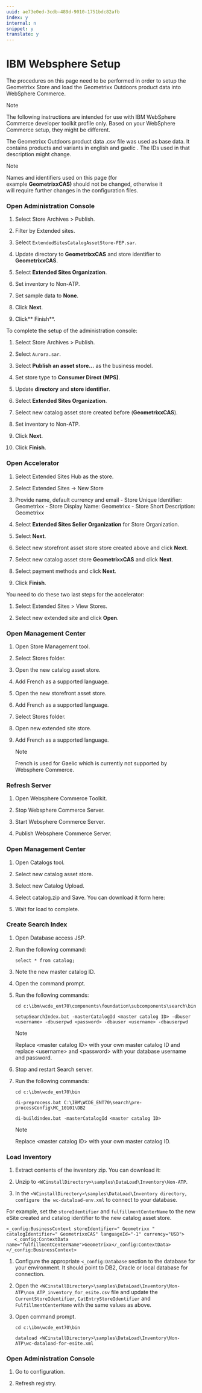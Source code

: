 ```yaml
---
uuid: ae73e0ed-3cdb-489d-9010-1751bdc82afb
index: y
internal: n
snippet: y
translate: y
---
```


# IBM Websphere Setup

The procedures on this page need to be performed in order to setup the Geometrixx Store and load the Geometrixx Outdoors product data into WebSphere Commerce.

>[!NOTE]
>
><p>The following instructions are intended for use with IBM WebSphere Commerce developer toolkit profile only. Based on your WebSphere Commerce setup, they might be different.</p>

The Geometrixx Outdoors product data .csv file was used as base data. It contains products and variants in english and gaelic . The IDs used in that description might change.

>[!NOTE]
>
><p>Names and identifiers used on this page (for example&nbsp;<b>GeometrixxCAS)&nbsp;</b>should not be changed, otherwise it will&nbsp;require&nbsp;further changes in the configuration files.</p>

### Open Administration Console

1. Select Store Archives &gt; Publish.

1. Filter by Extended sites.

1. Select `ExtendedSitesCatalogAssetStore-FEP.sar`.

1. Update directory to **GeometrixxCAS** and store identifier to **GeometrixxCAS**.

1. Select **Extended Sites Organization**.

1. Set inventory to Non-ATP.

1. Set sample data to **None**.

1. Click **Next**.

1. Click** Finish**.

To complete the setup of the administration console:

1. Select Store Archives &gt; Publish.

1. Select `Aurora.sar`.

1. Select **Publish an asset store...** as the business model.

1. Set store type to **Consumer Direct (MPS)**.

1. Update **directory** and **store identifier**.

1. Select **Extended Sites Organization**.

1. Select new catalog asset store created before (**GeometrixxCAS**).

1. Set inventory to Non-ATP.

1. Click **Next**.

1. Click **Finish**.

### Open Accelerator

1. Select Extended Sites Hub as the store.

1. Select Extended Sites -&gt; New Store

1. Provide name, default currency and email - Store Unique Identifier: Geometrixx - Store Display Name: Geometrixx - Store Short Description: Geometrixx

1. Select **Extended Sites Seller Organization** for Store Organization.

1. Select **Next**.

1. Select new storefront asset store store created above and click **Next**.

1. Select new catalog asset store **GeometrixxCAS** and click **Next**.

1. Select payment methods and click **Next**.

1. Click **Finish**.

You need to do these two last steps for the accelerator:

1. Select Extended Sites &gt; View Stores.

1. Select new extended site and click **Open**.

### Open Management Center

1. Open Store Management tool.

1. Select Stores folder.

1. Open the new catalog asset store.

1. Add French as a supported language.

1. Open the new storefront asset store.

1. Add French as a supported language.

1. Select Stores folder.

1. Open new extended site store.

1. Add French as a supported language.

   >[!NOTE]
   >
   ><p>French is used for Gaelic which is currently not supported by Websphere Commerce.</p>

### Refresh Server

1. Open Websphere Commerce Toolkit.

1. Stop Websphere Commerce Server.

1. Start Websphere Commerce Server.

1. Publish Websphere Commerce Server.

### Open Management Center

1. Open Catalogs tool.

1. Select new catalog asset store.

1. Select new Catalog Upload.

1. Select catalog.zip and Save. You can download it form here:

1. Wait for load to complete.

### Create Search Index

1. Open Database access JSP.

1. Run the following command:

   ```
   select * from catalog;
   ```

1. Note the new master catalog ID.

1. Open the command prompt.

1. Run the following commands:

   ```shell
   cd c:\ibm\wcde_ent70\components\foundation\subcomponents\search\bin
   
   setupSearchIndex.bat -masterCatalogId <master catalog ID> -dbuser <username> -dbuserpwd <password> -dbauser <username> -dbauserpwd 
   ```

   >[!NOTE]
   >
   ><p>Replace <span class="code">&lt;master catalog ID&gt;</span> with your own master catalog ID and replace <span class="code">&lt;username&gt;</span> and <span class="code">&lt;password&gt;</span> with your database username and password.</p> 

1. Stop and restart Search server.

1. Run the following commands:

   ```shell
   cd c:\ibm\wcde_ent70\bin
   
   di-preprocess.bat C:\IBM\WCDE_ENT70\search\pre-processConfig\MC_10101\DB2
   
   di-buildindex.bat -masterCatalogId <master catalog ID>
   ```

   >[!NOTE]
   >
   ><p>Replace <span class="code">&lt;master catalog ID&gt;</span> with your own master catalog ID.</p>

### Load Inventory

1. Extract contents of the inventory zip. You can download it:

1. Unzip to `<WCinstallDirectory>\samples\DataLoad\Inventory\Non-ATP`.

1. In the `<WCinstallDirectory>\samples\DataLoad\Inventory directory, configure the wc-dataload-env.xml` to connect to your database.

For example, set the `storeIdentifier` and `fulfillmentCenterName` to the new eSite created and catalog identifier to the new catalog asset store.

```shell
<_config:BusinessContext storeIdentifier=" Geometrixx " catalogIdentifier=" GeometrixxCAS" languageId="-1" currency="USD">
   <_config:ContextData name="fulfillmentCenterName">Geometrixx</_config:ContextData>
</_config:BusinessContext>
```

1. Configure the appropriate `<_config:Database` section to the database for your environment. It should point to DB2, Oracle or local database for connection.

1. Open the `<WCinstallDirectory>\samples\DataLoad\Inventory\Non-ATP\non_ATP_inventory_for_esite.csv` file and update the `CurrentStoreIdentifier`, `CatEntryStoreIdentifier` and `FulfillmentCenterName` with the same values as above.

1. Open command prompt.

   ```shell
   cd c:\ibm\wcde_ent70\bin
   
   dataload <WCinstallDirectory>\samples\DataLoad\Inventory\Non-ATP\wc-dataload-for-esite.xml
   ```

### Open Administration Console

1. Go to configuration.

1. Refresh registry.

